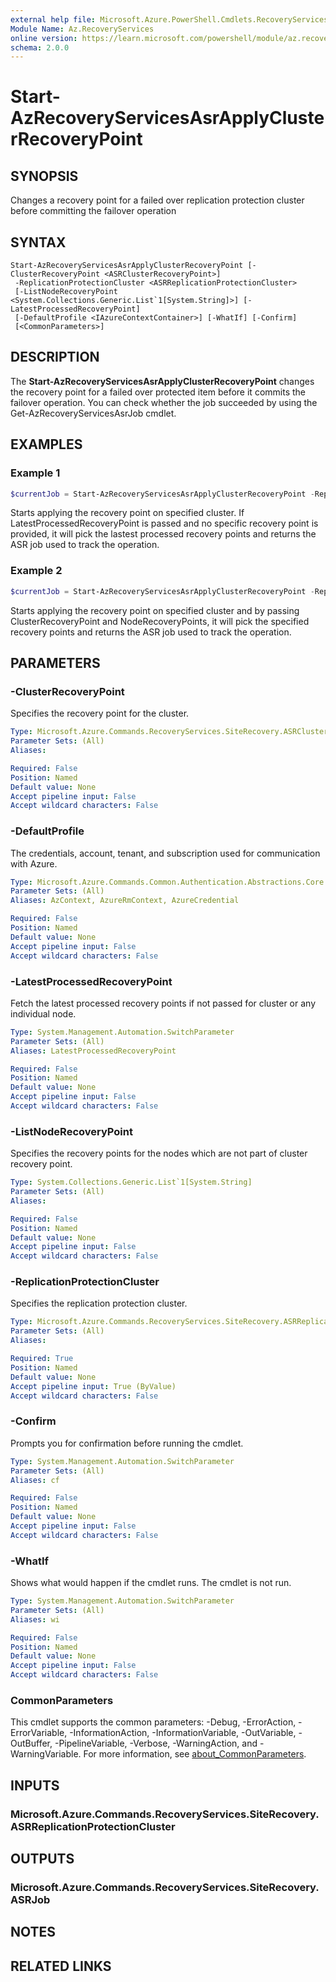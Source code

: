 ```yaml
---
external help file: Microsoft.Azure.PowerShell.Cmdlets.RecoveryServices.SiteRecovery.dll-Help.xml
Module Name: Az.RecoveryServices
online version: https://learn.microsoft.com/powershell/module/az.recoveryservices/start-azrecoveryservicesasrapplyclusterrecoverypoint
schema: 2.0.0
---
```


# Start-AzRecoveryServicesAsrApplyClusterRecoveryPoint

## SYNOPSIS
Changes a recovery point for a failed over replication protection cluster before committing the failover operation

## SYNTAX

```
Start-AzRecoveryServicesAsrApplyClusterRecoveryPoint [-ClusterRecoveryPoint <ASRClusterRecoveryPoint>]
 -ReplicationProtectionCluster <ASRReplicationProtectionCluster>
 [-ListNodeRecoveryPoint <System.Collections.Generic.List`1[System.String]>] [-LatestProcessedRecoveryPoint]
 [-DefaultProfile <IAzureContextContainer>] [-WhatIf] [-Confirm]
 [<CommonParameters>]
```

## DESCRIPTION
The **Start-AzRecoveryServicesAsrApplyClusterRecoveryPoint** changes the recovery point for a failed over protected item before it commits the failover operation.
You can check whether the job succeeded by using the Get-AzRecoveryServicesAsrJob cmdlet.

## EXAMPLES

### Example 1
```powershell
$currentJob = Start-AzRecoveryServicesAsrApplyClusterRecoveryPoint -ReplicationProtectionCluster $protectionCluster -LatestProcessedRecoveryPoint
```

Starts applying the recovery point on specified cluster. If LatestProcessedRecoveryPoint is passed and no specific recovery point is provided, it will pick the lastest processed recovery points and returns the ASR job used to track the operation.

### Example 2
```powershell
$currentJob = Start-AzRecoveryServicesAsrApplyClusterRecoveryPoint -ReplicationProtectionCluster $protectionCluster -ClusterRecoveryPoint $clusterRecoveryPoint -NodeRecoveryPoint $nodeRecoveryPoints
```

Starts applying the recovery point on specified cluster and by passing ClusterRecoveryPoint and NodeRecoveryPoints, it will pick the specified recovery points and returns the ASR job used to track the operation.

## PARAMETERS

### -ClusterRecoveryPoint
Specifies the recovery point for the cluster.

```yaml
Type: Microsoft.Azure.Commands.RecoveryServices.SiteRecovery.ASRClusterRecoveryPoint
Parameter Sets: (All)
Aliases:

Required: False
Position: Named
Default value: None
Accept pipeline input: False
Accept wildcard characters: False
```

### -DefaultProfile
The credentials, account, tenant, and subscription used for communication with Azure.

```yaml
Type: Microsoft.Azure.Commands.Common.Authentication.Abstractions.Core.IAzureContextContainer
Parameter Sets: (All)
Aliases: AzContext, AzureRmContext, AzureCredential

Required: False
Position: Named
Default value: None
Accept pipeline input: False
Accept wildcard characters: False
```

### -LatestProcessedRecoveryPoint
Fetch the latest processed recovery points if not passed for cluster or any individual node.

```yaml
Type: System.Management.Automation.SwitchParameter
Parameter Sets: (All)
Aliases: LatestProcessedRecoveryPoint

Required: False
Position: Named
Default value: None
Accept pipeline input: False
Accept wildcard characters: False
```

### -ListNodeRecoveryPoint
Specifies the recovery points for the nodes which are not part of cluster recovery point.

```yaml
Type: System.Collections.Generic.List`1[System.String]
Parameter Sets: (All)
Aliases:

Required: False
Position: Named
Default value: None
Accept pipeline input: False
Accept wildcard characters: False
```

### -ReplicationProtectionCluster
Specifies the replication protection cluster.

```yaml
Type: Microsoft.Azure.Commands.RecoveryServices.SiteRecovery.ASRReplicationProtectionCluster
Parameter Sets: (All)
Aliases:

Required: True
Position: Named
Default value: None
Accept pipeline input: True (ByValue)
Accept wildcard characters: False
```

### -Confirm
Prompts you for confirmation before running the cmdlet.

```yaml
Type: System.Management.Automation.SwitchParameter
Parameter Sets: (All)
Aliases: cf

Required: False
Position: Named
Default value: None
Accept pipeline input: False
Accept wildcard characters: False
```

### -WhatIf
Shows what would happen if the cmdlet runs.
The cmdlet is not run.

```yaml
Type: System.Management.Automation.SwitchParameter
Parameter Sets: (All)
Aliases: wi

Required: False
Position: Named
Default value: None
Accept pipeline input: False
Accept wildcard characters: False
```

### CommonParameters
This cmdlet supports the common parameters: -Debug, -ErrorAction, -ErrorVariable, -InformationAction, -InformationVariable, -OutVariable, -OutBuffer, -PipelineVariable, -Verbose, -WarningAction, and -WarningVariable. For more information, see [about_CommonParameters](http://go.microsoft.com/fwlink/?LinkID=113216).

## INPUTS

### Microsoft.Azure.Commands.RecoveryServices.SiteRecovery.ASRReplicationProtectionCluster

## OUTPUTS

### Microsoft.Azure.Commands.RecoveryServices.SiteRecovery.ASRJob

## NOTES

## RELATED LINKS
